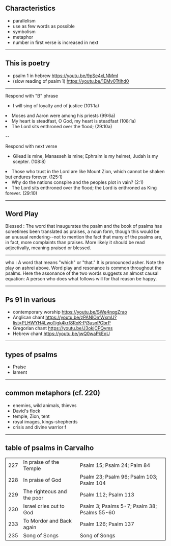 ## Characteristics<a id="sec-2" name="sec-2"></a>

-   parallelism
-   use as few words as possible
-   symbolism
-   metaphor
-   number in first verse is increased in next

---

## This is poetry
- psalm 1 in hebrew
https://youtu.be/9pSe4xLNMmI
- (slow reading of psalm 1) 
https://youtu.be/1EMv0TtIhd0

---

 Respond with "B" phrase

- I will sing of loyalty and of justice (101:1a)
<li class="fragment">  Moses and Aaron were among his priests (99:6a) </li>
<li class="fragment">  My heart is steadfast, O God, my heart is steadfast (108:1a)</li>  
<li class="fragment">  The Lord sits enthroned over the flood; (29:10a) </li>

--

 Respond with next verse


- Gilead is mine, Manasseh is mine; Ephraim is my helmet, Judah is my scepter. (108:8) 
<li class="fragment">  Those who trust in the Lord are like Mount Zion, which cannot be shaken but endures forever. (125:1) </li>
<li class="fragment">   Why do the nations conspire and the peoples plot in vain? (2:1) </li>
<li class="fragment">   The Lord sits enthroned over the flood; the Lord is enthroned as King forever. (29:10) </li>

---


##  Word Play
Blessed    : The word that inaugurates the psalm and the book of psalms has sometimes been
translated as praises, a noun form, though this would be an unusual rendering--not to mention
the fact that many of the psalms are, in fact, more complaints than praises. More likely it should
be read adjectivally, meaning praised or blessed.


---


who     : A word that means "which" or "that." It is pronounced asher. Note the play on
ashrei above. Word play and resonance is common throughout the psalms. Here the assonance of
the two words suggests an almost causal equation: A person who does what follows will for that
reason be happy.

---


## Ps 91 in various<a id="sec-3" name="sec-3"></a>

- contemporary worship <https://youtu.be/SWe4nqgZrao>  
- Anglican chant <https://youtu.be/zPANIOmWxmU?list=PLHWYH4LwoTigk4krf8RoK-Pj3usnPGbrP>  
- Gregorian chant <https://youtu.be/J3okjCPQyms>  
- Hebrew chant <https://youtu.be/jwQ0waPkEqU>  

---

## types of psalms<a id="sec-4" name="sec-4"></a>

- Praise
- lament

---

## common metaphors (cf. 220)<a id="sec-5" name="sec-5"></a>

- enemies, wild animals, thieves
- David's flock
- temple, Zion, tent
- royal images, kings-shepherds
- crisis and divine warrior
f
---

## table of psalms in Carvalho<a id="sec-6" name="sec-6"></a>

<table border="2" cellspacing="0" cellpadding="6" rules="groups" frame="hsides">


<colgroup>
<col  class="right" />

<col  class="left" />

<col  class="left" />
</colgroup>
<tbody>
<tr>
<td class="right">227</td>
<td class="left">In praise of the Temple</td>
<td class="left">Psalm 15; Psalm 24; Palm 84</td>
</tr>


<tr>
<td class="right">228</td>
<td class="left">In praise of God</td>
<td class="left">Psalm 23; Psalm 96; Psalm 103; Psalm 104</td>
</tr>


<tr>
<td class="right">229</td>
<td class="left">The righteous and the poor</td>
<td class="left">Psalm 112; Psalm 113</td>
</tr>


<tr>
<td class="right">230</td>
<td class="left">Israel cries out to God</td>
<td class="left">Psalm 3; Psalms 5-7; Psalm 38; Psalms 55-60</td>
</tr>


<tr>
<td class="right">233</td>
<td class="left">To Mordor and Back again</td>
<td class="left">Psalm 126; Psalm 137</td>
</tr>


<tr>
<td class="right">235</td>
<td class="left">Song of Songs</td>
<td class="left">Song of Songs</td>
</tr>
</tbody>
</table>

